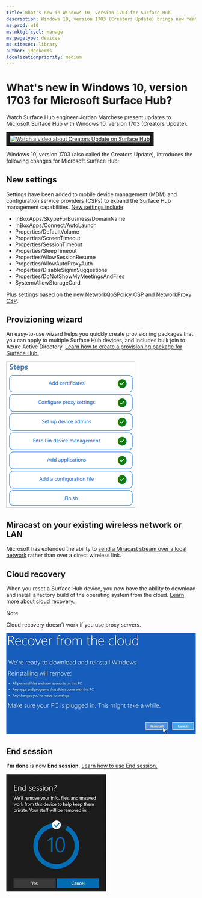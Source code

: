 ```yaml
---
title: What's new in Windows 10, version 1703 for Surface Hub 
description: Windows 10, version 1703 (Creators Update) brings new features to Microsoft Surface Hub.
ms.prod: w10
ms.mktglfcycl: manage
ms.pagetype: devices
ms.sitesec: library
author: jdeckerms
localizationpriority: medium
---
```


# What's new in Windows 10, version 1703 for Microsoft Surface Hub?

Watch Surface Hub engineer Jordan Marchese present updates to Microsoft Surface Hub with Windows 10, version 1703 (Creators Update). 

<a href="http://www.youtube.com/watch?feature=player_embedded&v=R8tX10VIgq0
" target="_blank"><img src="http://img.youtube.com/vi/R8tX10VIgq0/0.jpg" 
alt="Watch a video about Creators Update on Surface Hub" width="240" height="180" border="10" /></a>

Windows 10, version 1703 (also called the Creators Update), introduces the following changes for Microsoft Surface Hub:

## New settings

Settings have been added to mobile device management (MDM) and configuration service providers (CSPs) to expand the Surface Hub management capabilities. [New settings include](manage-settings-with-mdm-for-surface-hub.md):

- InBoxApps/SkypeForBusiness/DomainName
- InBoxApps/Connect/AutoLaunch
- Properties/DefaultVolume
- Properties/ScreenTimeout
- Properties/SessionTimeout
- Properties/SleepTimeout
- Properties/AllowSessionResume
- Properties/AllowAutoProxyAuth
- Properties/DisableSigninSuggestions
- Properties/DoNotShowMyMeetingsAndFiles
- System/AllowStorageCard

Plus settings based on the new [NetworkQoSPolicy CSP](https://msdn.microsoft.com/en-us/windows/hardware/commercialize/customize/mdm/networkqospolicy-csp) and [NetworkProxy CSP](https://msdn.microsoft.com/en-us/windows/hardware/commercialize/customize/mdm/networkproxy-csp).
</br>

## Provizioning wizard

An easy-to-use wizard helps you quickly create provisioning packages that you can apply to multiple Surface Hub devices, and includes bulk join to Azure Active Directory. [Learn how to create a provisioning package for Surface Hub.](provisioning-packages-for-certificates-surface-hub.md)

![steps in the provision Surface Hub devices wizard](images/wcd-wizard.png)
    
## Miracast on your existing wireless network or LAN 

Microsoft has extended the ability to [send a Miracast stream over a local network](miracast-over-infrastructure.md) rather than over a direct wireless link. 
    
## Cloud recovery

When you reset a Surface Hub device, you now have the ability to download and install a factory build of the operating system from the cloud. [Learn more about cloud recovery.](device-reset-surface-hub.md#cloud-recovery)

>[!NOTE]
>Cloud recovery doesn't work if you use proxy servers.
    
![Reinstall](images/reinstall.png)
    
## End session

**I'm done** is now **End session**. [Learn how to use End session.](i-am-done-finishing-your-surface-hub-meeting.md) 

![end session](images/end-session.png)



 

 
